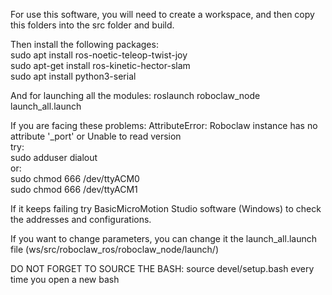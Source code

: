 For use this software, you will need to create a workspace,
and then copy this folders into the src folder and build.

Then install the following packages:  
  sudo apt install ros-noetic-teleop-twist-joy  
  sudo apt-get install ros-kinetic-hector-slam  
  sudo apt install python3-serial  
  
And for launching all the modules: roslaunch roboclaw_node launch_all.launch  
  
If you are facing these problems: AttributeError: Roboclaw instance has no attribute '_port' or Unable to read version  
try:  
  sudo adduser <USER> dialout  
or:  
  sudo chmod 666 /dev/ttyACM0  
  sudo chmod 666 /dev/ttyACM1  
  
If it keeps failing try BasicMicroMotion Studio software (Windows) to check the addresses and configurations.  
  
If you want to change parameters, you can change it the launch_all.launch file (ws/src/roboclaw_ros/roboclaw_node/launch/)  
  
DO NOT FORGET TO SOURCE THE BASH: source devel/setup.bash every time you open a new bash  
